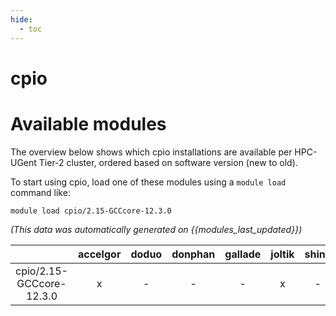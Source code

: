 ```yaml
---
hide:
  - toc
---
```


cpio
====

# Available modules


The overview below shows which cpio installations are available per HPC-UGent Tier-2 cluster, ordered based on software version (new to old).

To start using cpio, load one of these modules using a `module load` command like:

```shell
module load cpio/2.15-GCCcore-12.3.0
```

*(This data was automatically generated on {{modules_last_updated}})*  

| |accelgor|doduo|donphan|gallade|joltik|shinx|
| :---: | :---: | :---: | :---: | :---: | :---: | :---: |
|cpio/2.15-GCCcore-12.3.0|x|-|-|-|x|-|
